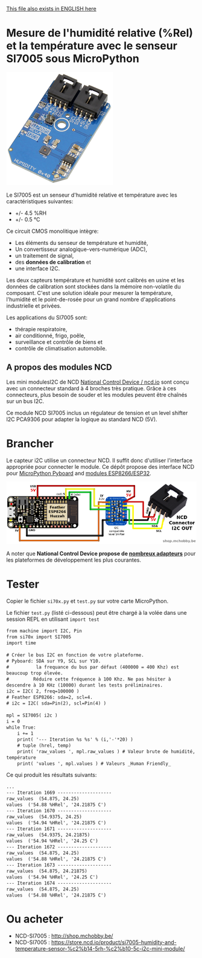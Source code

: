 [This file also exists in ENGLISH here](readme_eng.md)

# Mesure de l'humidité relative (%Rel) et la température avec le senseur SI7005 sous  MicroPython

![SI7005 sur une Mini board NCD](ncd_si7005.png)

Le SI7005 est un senseur d'humidité relative et température avec les caractéristiques suivantes:
* +/- 4.5 %RH
* +/- 0.5 °C

Ce circuit CMOS monolitique intègre:
* Les éléments du senseur de température et humidité,
* Un convertisseur analogique-vers-numérique (ADC),
* un traitement de signal,
* des __données de calibration__ et
* une interface I2C.

Les deux capteurs température et humidité sont calibrés en usine et les données de calibration sont stockées dans la mémoire non-volatile du composant. C'est une solution idéale pour mesurer la température, l'humidité et le point-de-rosée pour un grand nombre d'applications industrielle et privées.

Les applications du SI7005 sont:
* thérapie respiratoire,
* air conditionné, frigo, poêle,
* surveillance et contrôle de biens et
* contrôle de climatisation automobile.

## A propos des modules NCD
Les mini modulesI2C  de NCD [National Control Device / ncd.io](https://store.ncd.io) sont conçu avec un connecteur standard à 4 broches très pratique. Grâce à ces connecteurs, plus besoin de souder et les modules peuvent être chaînés sur un bus I2C.

Ce module NCD SI7005 inclus un régulateur de tension et un level shifter I2C PCA9306 pour adapter la logique au standard NCD (5V).

# Brancher
Le capteur i2C utilise un connecteur NCD. Il suffit donc d'utiliser l'interface appropriée pour connecter le module. Ce dépôt propose des interface NCD pour [MicroPython Pyboard](https://github.com/mchobby/pyboard-driver/blob/master/NCD/README.md) and [modules ESP8266/ESP32](../NCD/readme.md).

![Brancher un Feather ESP8266](../NCD/ncd_feather.png)

A noter que __National Control Device propose de [nombreux adapteurs](https://store.ncd.io/shop/?fwp_product_type=adapters)__ pour les plateformes de développement les plus courantes.

# Tester
Copier le fichier `si70x.py` et `test.py` sur votre carte MicroPython.

Le fichier `test.py` (listé ci-dessous) peut être chargé à la volée dans une session REPL en utilisant `import test`

```
from machine import I2C, Pin
from si70x import SI7005
import time

# Créer le bus I2C en fonction de votre plateforme.
# Pyboard: SDA sur Y9, SCL sur Y10.
#          la frequance du bus par défaut (400000 = 400 Khz) est beaucoup trop élevée.
#         Réduire cette fréquence à 100 Khz. Ne pas hésiter à descendre à 10 KHz (10000) durant les tests préliminaires.
i2c = I2C( 2, freq=100000 )
# Feather ESP8266: sda=2, scl=4.
# i2c = I2C( sda=Pin(2), scl=Pin(4) )

mpl = SI7005( i2c )
i = 0
while True:
	i += 1
	print( '--- Iteration %s %s' % (i,'-'*20) )
	# tuple (hrel, temp)
	print( 'raw_values ', mpl.raw_values ) # Valeur brute de humidité, température
	print( 'values ', mpl.values ) # Valeurs _Human Friendly_
```

Ce qui produit les résultats suivants:

```
...
--- Iteration 1669 --------------------
raw_values  (54.875, 24.25)
values  ('54.88 %HRel', '24.21875 C')
--- Iteration 1670 --------------------
raw_values  (54.9375, 24.25)
values  ('54.94 %HRel', '24.21875 C')
--- Iteration 1671 --------------------
raw_values  (54.9375, 24.21875)
values  ('54.94 %HRel', '24.25 C')
--- Iteration 1672 --------------------
raw_values  (54.875, 24.25)
values  ('54.88 %HRel', '24.21875 C')
--- Iteration 1673 --------------------
raw_values  (54.875, 24.21875)
values  ('54.94 %HRel', '24.25 C')
--- Iteration 1674 --------------------
raw_values  (54.875, 24.25)
values  ('54.88 %HRel', '24.21875 C')
```

# Ou acheter
* NCD-SI7005 : http://shop.mchobby.be/
* NCD-SI7005 : https://store.ncd.io/product/si7005-humidity-and-temperature-sensor-%c2%b14-5rh-%c2%b10-5c-i2c-mini-module/
